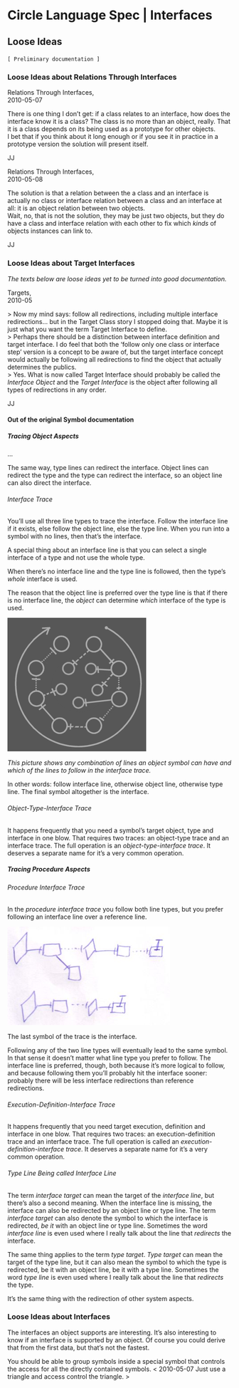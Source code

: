 ﻿Circle Language Spec | Interfaces
=================================

Loose Ideas
-----------

`[ Preliminary documentation ]`

### Loose Ideas about Relations Through Interfaces

Relations Through Interfaces,  
2010-05-07

There is one thing I don’t get: if a class relates to an interface, how does the interface know it is a class? The class is no more than an object, really. That it is a class depends on its being used as a prototype for other objects.  
I bet that if you think about it long enough or if you see it in practice in a prototype version the solution will present itself.

JJ

Relations Through Interfaces,  
2010-05-08

The solution is that a relation between the a class and an interface is actually no class or interface relation between a class and an interface at all: it is an object relation between two objects.  
Wait, no, that is not the solution, they may be just two objects, but they do have a class and interface relation with each other to fix which *kinds* of objects instances can link to.

JJ

### Loose Ideas about Target Interfaces

*The texts below are loose ideas yet to be turned into good documentation.*

Targets,  
2010-05

\> Now my mind says: follow all redirections, including multiple interface redirections... but in the Target Class story I stopped doing that. Maybe it is just what you want the term Target Interface to define.  
\> Perhaps there should be a distinction between interface definition and target interface. I do feel that both the ‘follow only one class or interface step’ version is a concept to be aware of, but the target interface concept would actually be following all redirections to find the object that actually determines the publics.  
\> Yes. What is now called Target Interface should probably be called the *Interface Object* and the *Target Interface* is the object after following all types of redirections in any order.

JJ

#### Out of the original Symbol documentation

##### Tracing Object Aspects

...

The same way, type lines can redirect the interface. Object lines can redirect the type and the type can redirect the interface, so an object line can also direct the interface.

###### Interface Trace

You’ll use all three line types to trace the interface. Follow the interface line if it exists, else follow the object line, else the type line. When you run into a symbol with no lines, then that’s the interface.

A special thing about an interface line is that you can select a single interface of a type and not use the whole type.

When there’s no interface line and the type line is followed, then the type’s *whole* interface is used.

The reason that the object line is preferred over the type line is that if there is no interface line, the *object* can determine *which* interface of the type is used.

![](images/4.%20Interfaces%20Loose%20Ideas.001.png)

*This picture shows any combination of lines an object symbol can have and which of the lines to follow in the interface trace.*

In other words: follow interface line, otherwise object line, otherwise type line. The final symbol altogether is the interface.

###### Object-Type-Interface Trace

It happens frequently that you need a symbol’s target object, type and interface in one blow. That requires two traces: an object-type trace and an interface trace. The full operation is an *object-type-interface trace*. It deserves a separate name for it’s a very common operation.

##### Tracing Procedure Aspects

###### Procedure Interface Trace

In the *procedure interface trace* you follow both line types, but you prefer following an interface line over a reference line.

![](images/4.%20Interfaces%20Loose%20Ideas.002.jpeg)

The last symbol of the trace is the interface.

Following any of the two line types will eventually lead to the same symbol. In that sense it doesn’t matter what line type you prefer to follow. The interface line is preferred, though, both because it’s more logical to follow, and because following them you’ll probably hit the interface sooner: probably there will be less interface redirections than reference redirections.

###### Execution-Definition-Interface Trace

It happens frequently that you need target execution, definition and interface in one blow. That requires two traces: an execution-definition trace and an interface trace. The full operation is called an *execution-definition-interface trace*. It deserves a separate name for it’s a very common operation.

###### Type Line Being called Interface Line 

The term *interface target* can mean the target of the *interface line*, but there’s also a second meaning. When the interface line is missing, the interface can also be redirected by an object line or type line. The term *interface target* can also denote the symbol to which the interface is redirected, *be it* with an object line or type line. Sometimes the word *interface line* is even used where I really talk about the line that *redirects* the interface.

The same thing applies to the term *type target*. *Type target* can mean the target of the type line, but it can also mean the symbol to which the type is redirected, be it with an object line, be it with a type line. Sometimes the word *type line* is even used where I really talk about the line that *redirects* the type.

It’s the same thing with the redirection of other system aspects.

### Loose Ideas about Interfaces

The interfaces an object supports are interesting. It’s also interesting to know if an interface is supported by an object. Of course you could derive that from the first data, but that’s not the fastest.

You should be able to group symbols inside a special symbol that controls the access for all the directly contained symbols. < 2010-05-07 Just use a triangle and access control the triangle. >
